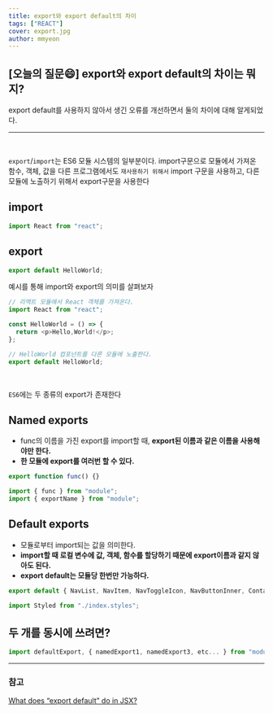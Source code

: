 ```yaml
---
title: export와 export default의 차이
tags: ["REACT"]
cover: export.jpg
author: mmyeon
---
```


## [오늘의 질문😄] export와 export default의 차이는 뭐지?

export default를 사용하지 않아서 생긴 오류를 개선하면서 둘의 차이에 대해 알게되었다.

---

<br>

`export`/`import`는 ES6 모듈 시스템의 일부분이다. import구문으로 모듈에서 가져온 함수, 객체, 값을 다른 프로그램에서도 `재사용하기 위해서` import 구문을 사용하고, 다른 모듈에 노출하기 위해서 export구문을 사용한다

## import

```js
import React from "react";
```

## export

```js
export default HelloWorld;
```

예시를 통해 import와 export의 의미를 살펴보자

```js
// 리액트 모듈에서 React 객체를 가져온다.
import React from "react";

const HelloWorld = () => {
  return <p>Hello,World!</p>;
};

// HelloWorld 컴포넌트를 다른 모듈에 노출한다.
export default HelloWorld;
```

<br>

`ES6`에는 두 종류의 export가 존재한다

## Named exports

- func의 이름을 가진 export를 import할 때, <b>export된 이름과 같은 이름을 사용해야만 한다.</b>
- <b>한 모듈에 export를 여러번 할 수 있다.</b>

```js
export function func() {}
```

```js
import { func } from "module";
import { exportName } from "module";
```

## Default exports

- 모듈로부터 import되는 값을 의미한다.
- <b>import할 때 로컬 변수에 값, 객체, 함수를 할당하기 때문에 export이름과 같지 않아도 된다.</b>
- <b>export default는 모듈당 한번만 가능하다.</b>

```js
export default { NavList, NavItem, NavToggleIcon, NavButtonInner, Container };
```

```js
import Styled from "./index.styles";
```

## 두 개를 동시에 쓰려면?

```js
import defaultExport, { namedExport1, namedExport3, etc... } from "module";
```

---

### 참고

[What does “export default” do in JSX?](https://stackoverflow.com/questions/36426521/what-does-export-default-do-in-jsx/36426988)
